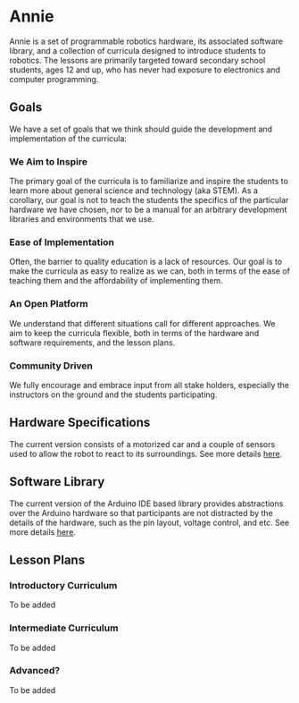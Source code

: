 # Annie

Annie is a set of programmable robotics hardware, its associated software library, and a collection of curricula designed to introduce students to robotics.
The lessons are primarily targeted toward secondary school students, ages 12 and up, who has never had exposure to electronics and computer programming.

## Goals

We have a set of goals that we think should guide the development and implementation of the curricula:

### We Aim to Inspire
The primary goal of the curricula is to familiarize and inspire the students to learn more about general science and technology (aka STEM).
As a corollary, our goal is not to teach the students the specifics of the particular hardware we have chosen, nor to be a
manual for an arbitrary development libraries and environments that we use. 

### Ease of Implementation
Often, the barrier to quality education is a lack of resources. Our goal is to make the curricula as easy to realize as we can,
both in terms of the ease of teaching them and the affordability of implementing them. 

### An Open Platform
We understand that different situations call for different approaches. We aim to keep the curricula flexible, both in terms 
of the hardware and software requirements, and the lesson plans.

### Community Driven
We fully encourage and embrace input from all stake holders, especially the instructors on the ground and the students participating.

## Hardware Specifications
The current version consists of a motorized car and a couple of sensors used to allow the robot to react to its surroundings.
See more details [here](hardware/).

## Software Library
The current version of the Arduino IDE based library provides abstractions over the Arduino hardware so that participants are not distracted by the 
details of the hardware, such as the pin layout, voltage control, and etc.
See more details [here](library/arduino/).

## Lesson Plans

### Introductory Curriculum
To be added

### Intermediate Curriculum
To be added

### Advanced?
To be added